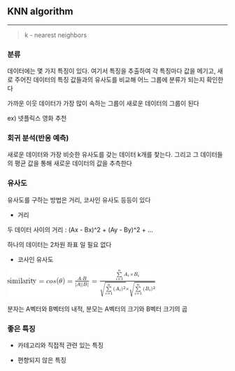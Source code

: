## KNN algorithm
---

> k - nearest neighbors

### 분류

데이터에는 몇 가지 특징이 있다. 여기서 특징을 추출하여 각 특징마다 값을 메기고, 새로 주어진 데이터의 특징 값들과의 유사도를 비교해 어느 그룹에 분류가 되는지 확인한다

가까운 이웃 데이터가 가장 많이 속하는 그룹이 새로운 데이터의 그룹이 된다

ex) 넷플릭스 영화 추천

### 회귀 분석(반응 예측)

새로운 데이터와 가장 비슷한 유사도를 갖는 데이터 k개를 찾는다. 그리고 그 데이터들의 평균 값을 통해 새로운 데이터의 값을 추측한다

### 유사도

유사도를 구하는 방법은 거리, 코사인 유사도 등등이 있다

* 거리

두 데이터 사이의 거리 : (Ax - Bx)^2 + (Ay - By)^2 + ...

하나의 데이터는 2차원 좌표 일 필요 없다


* 코사인 유사도

![1](./latex.png)

분자는 A벡터와 B벡터의 내적, 분모는 A벡터의 크기와 B벡터 크기의 곱

### 좋은 특징

* 카테고리와 직접적 관련 있는 특징

* 편향되지 않은 특징
